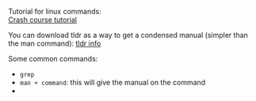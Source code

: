 Tutorial for linux commands:  
[Crash course tutorial](http://alyssahursh.com/docs/linux-basics.html)

You can download tldr as a way to get a condensed manual (simpler than the man command): [tldr info](https://tldr.sh/)

Some common commands:
- `grep`
- `man + command`: this will give the manual on the command
- 